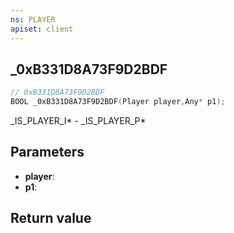 ```yaml
---
ns: PLAYER
apiset: client
---
```

## _0xB331D8A73F9D2BDF

```c
// 0xB331D8A73F9D2BDF
BOOL _0xB331D8A73F9D2BDF(Player player,Any* p1);
```

_IS_PLAYER_I* - _IS_PLAYER_P*

## Parameters
* **player**:
* **p1**:

## Return value

